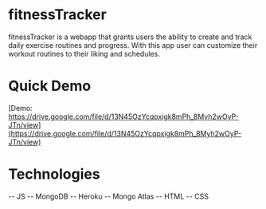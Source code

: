 # fitnessTracker

fitnessTracker is a webapp that grants users the ability to create and track daily exercise routines and progress.  With this app user can customize their workout routines to their liking and schedules.

# Quick Demo
[Demo: https://drive.google.com/file/d/13N45OzYcqpxigk8mPh_8Myh2wOyP-JTn/view](https://drive.google.com/file/d/13N45OzYcqpxigk8mPh_8Myh2wOyP-JTn/view)

# Technologies
-- JS
-- MongoDB
-- Heroku
-- Mongo Atlas
-- HTML
-- CSS


